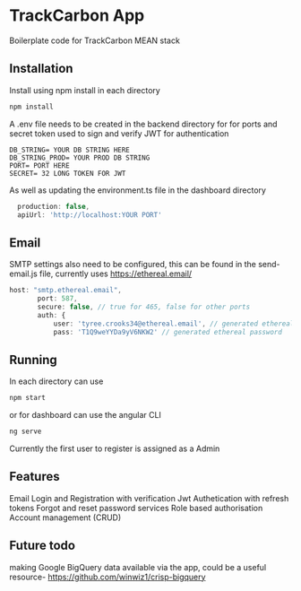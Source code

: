 # TrackCarbon App

Boilerplate code for TrackCarbon MEAN stack

## Installation

Install using npm install in each directory
```bash
npm install
```

A .env file needs to be created in the backend directory for for ports and secret token used to sign and verify JWT for authentication

```.env
DB_STRING= YOUR DB STRING HERE
DB_STRING_PROD= YOUR PROD DB STRING
PORT= PORT HERE
SECRET= 32 LONG TOKEN FOR JWT
```

As well as updating the environment.ts file in the dashboard directory
```typescript
  production: false,
  apiUrl: 'http://localhost:YOUR PORT'
```

## Email
 SMTP settings also need to be configured, this can be found in the send-email.js file, currently uses https://ethereal.email/
 
 ```typescript
 host: "smtp.ethereal.email",
        port: 587,
        secure: false, // true for 465, false for other ports
        auth: {
            user: 'tyree.crooks34@ethereal.email', // generated ethereal user
            pass: 'T1Q9weYYDa9yV6NKW2' // generated ethereal password
 ```

## Running

In each directory can use 
```bash
npm start
```
or for dashboard can use the angular CLI

```bash
ng serve
```

Currently the first user to register is assigned as a Admin


## Features

Email Login and Registration with verification
Jwt Authetication with refresh tokens
Forgot and reset password services
Role based authorisation
Account management (CRUD)


## Future todo
making Google BigQuery data available via the app, could be a useful resource-
https://github.com/winwiz1/crisp-bigquery






